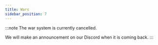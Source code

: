 ```yaml
---
title: Wars
sidebar_position: 7
---
```


:::note
The war system is currently cancelled.

We will make an announcement on our Discord when it is coming back.
:::